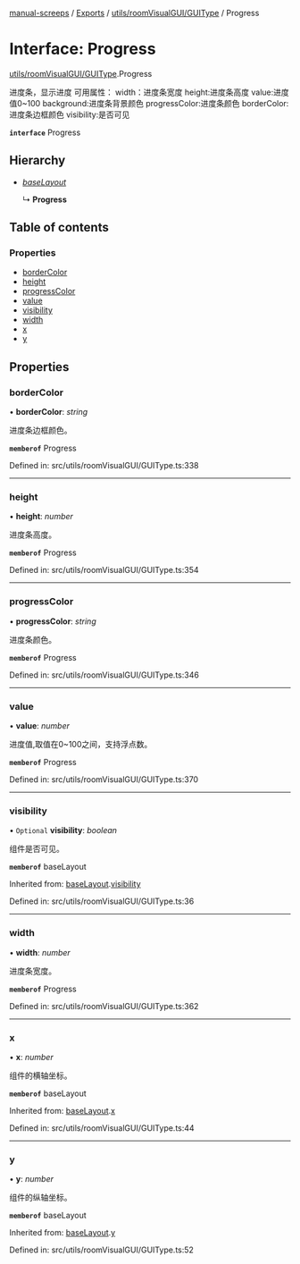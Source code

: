 [manual-screeps](../README.md) / [Exports](../modules.md) / [utils/roomVisualGUI/GUIType](../modules/utils_roomvisualgui_guitype.md) / Progress

# Interface: Progress

[utils/roomVisualGUI/GUIType](../modules/utils_roomvisualgui_guitype.md).Progress

进度条，显示进度
可用属性：
width：进度条宽度
height:进度条高度
value:进度值0~100
background:进度条背景颜色
progressColor:进度条颜色
borderColor:进度条边框颜色
visibility:是否可见

**`interface`** Progress

## Hierarchy

- [*baseLayout*](utils_roomvisualgui_guitype.baselayout.md)

  ↳ **Progress**

## Table of contents

### Properties

- [borderColor](utils_roomvisualgui_guitype.progress.md#bordercolor)
- [height](utils_roomvisualgui_guitype.progress.md#height)
- [progressColor](utils_roomvisualgui_guitype.progress.md#progresscolor)
- [value](utils_roomvisualgui_guitype.progress.md#value)
- [visibility](utils_roomvisualgui_guitype.progress.md#visibility)
- [width](utils_roomvisualgui_guitype.progress.md#width)
- [x](utils_roomvisualgui_guitype.progress.md#x)
- [y](utils_roomvisualgui_guitype.progress.md#y)

## Properties

### borderColor

• **borderColor**: *string*

进度条边框颜色。

**`memberof`** Progress

Defined in: src/utils/roomVisualGUI/GUIType.ts:338

___

### height

• **height**: *number*

进度条高度。

**`memberof`** Progress

Defined in: src/utils/roomVisualGUI/GUIType.ts:354

___

### progressColor

• **progressColor**: *string*

进度条颜色。

**`memberof`** Progress

Defined in: src/utils/roomVisualGUI/GUIType.ts:346

___

### value

• **value**: *number*

进度值,取值在0~100之间，支持浮点数。

**`memberof`** Progress

Defined in: src/utils/roomVisualGUI/GUIType.ts:370

___

### visibility

• `Optional` **visibility**: *boolean*

组件是否可见。

**`memberof`** baseLayout

Inherited from: [baseLayout](utils_roomvisualgui_guitype.baselayout.md).[visibility](utils_roomvisualgui_guitype.baselayout.md#visibility)

Defined in: src/utils/roomVisualGUI/GUIType.ts:36

___

### width

• **width**: *number*

进度条宽度。

**`memberof`** Progress

Defined in: src/utils/roomVisualGUI/GUIType.ts:362

___

### x

• **x**: *number*

组件的横轴坐标。

**`memberof`** baseLayout

Inherited from: [baseLayout](utils_roomvisualgui_guitype.baselayout.md).[x](utils_roomvisualgui_guitype.baselayout.md#x)

Defined in: src/utils/roomVisualGUI/GUIType.ts:44

___

### y

• **y**: *number*

组件的纵轴坐标。

**`memberof`** baseLayout

Inherited from: [baseLayout](utils_roomvisualgui_guitype.baselayout.md).[y](utils_roomvisualgui_guitype.baselayout.md#y)

Defined in: src/utils/roomVisualGUI/GUIType.ts:52
